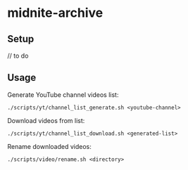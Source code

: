 # midnite-archive

## Setup

// to do

## Usage

Generate YouTube channel videos list:
```shell
./scripts/yt/channel_list_generate.sh <youtube-channel>
```

Download videos from list:
```shell
./scripts/yt/channel_list_download.sh <generated-list>
```

Rename downloaded videos:
```shell
./scripts/video/rename.sh <directory>
```